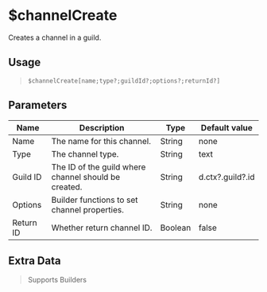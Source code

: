 # $channelCreate
Creates a channel in a guild.
## Usage
> `$channelCreate[name;type?;guildId?;options?;returnId?]`
## Parameters
|   Name    |                     Description                      |  Type   |  Default value   |
|-----------|------------------------------------------------------|---------|------------------|
| Name      | The name for this channel.                           | String  | none             |
| Type      | The channel type.                                    | String  | text             |
| Guild ID  | The ID of the guild where channel should be created. | String  | d.ctx?.guild?.id |
| Options   | Builder functions to set channel properties.         | String  | none             |
| Return ID | Whether return channel ID.                           | Boolean | false            |

## Extra Data
> Supports Builders